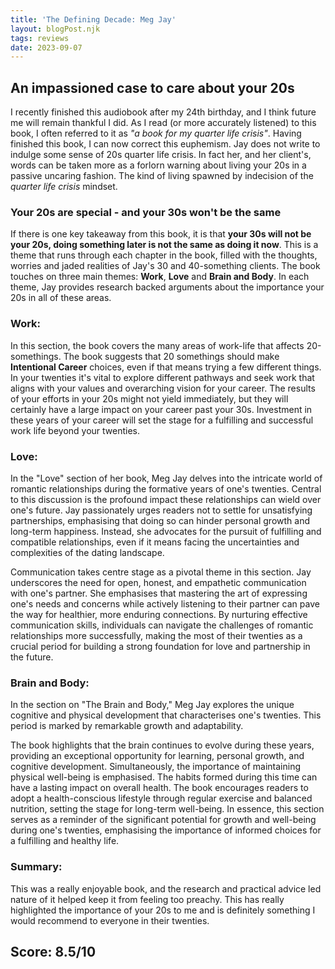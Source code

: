 ```yaml
---
title: 'The Defining Decade: Meg Jay'
layout: blogPost.njk
tags: reviews
date: 2023-09-07
---
```

## An impassioned case to care about your 20s

I recently finished this audiobook after my 24th birthday, and I think future me will remain thankful I did. As I read (or more accurately listened) to this book, I often referred to it as *"a book for my quarter life crisis"*.  Having finished this book, I can now correct this euphemism. Jay does not write to indulge some sense of 20s quarter life crisis. In fact her, and her client's, words can be taken more as a forlorn warning about living your 20s in a passive uncaring fashion. The kind of living spawned by indecision of the *quarter life crisis* mindset.

### Your 20s are special  - and your 30s won't be the same

If there is one key takeaway from this book, it is that **your 30s will not be your 20s, doing something later is not the same as doing it now**. This is a theme that runs through each chapter in the book, filled with the thoughts, worries and jaded realities of Jay's 30 and 40-something clients. The book touches on three main themes: 
**Work**, **Love** and **Brain and Body**. In each theme, Jay provides research backed arguments about the importance your 20s in all of these areas.

### Work: 

In this section, the book covers the many areas of work-life that affects 20-somethings. The book suggests that 20 somethings should make **Intentional Career** choices, even if that means trying a few different things. In your twenties it's vital to explore different pathways and seek work that aligns with your values and overarching vision for your career. The results of your efforts in your 20s might not yield immediately, but they will certainly have a large impact on your career past your 30s. Investment in these years of your career will set the stage for a fulfilling and successful work life beyond your twenties.  


### Love:

In the "Love" section of her book, Meg Jay delves into the intricate world of romantic relationships during the formative years of one's twenties. Central to this discussion is the profound impact these relationships can wield over one's future. Jay passionately urges readers not to settle for unsatisfying partnerships, emphasising that doing so can hinder personal growth and long-term happiness. Instead, she advocates for the pursuit of fulfilling and compatible relationships, even if it means facing the uncertainties and complexities of the dating landscape.

Communication takes centre stage as a pivotal theme in this section. Jay underscores the need for open, honest, and empathetic communication with one's partner. She emphasises that mastering the art of expressing one's needs and concerns while actively listening to their partner can pave the way for healthier, more enduring connections. By nurturing effective communication skills, individuals can navigate the challenges of romantic relationships more successfully, making the most of their twenties as a crucial period for building a strong foundation for love and partnership in the future.

  
### Brain and Body:

In the section on "The Brain and Body," Meg Jay explores the unique cognitive and physical development that characterises one's twenties. This period is marked by remarkable growth and adaptability.

The book highlights that the brain continues to evolve during these years, providing an exceptional opportunity for learning, personal growth, and cognitive development. Simultaneously, the importance of maintaining physical well-being is emphasised. The habits formed during this time can have a lasting impact on overall health. The book encourages readers to adopt a health-conscious lifestyle through regular exercise and balanced nutrition, setting the stage for long-term well-being. In essence, this section serves as a reminder of the significant potential for growth and well-being during one's twenties, emphasising the importance of informed choices for a fulfilling and healthy life.

### Summary: 

This was a really enjoyable book, and the research and practical advice led nature of it helped keep it from feeling too preachy. This has really highlighted the importance of your 20s to me and is definitely something I would recommend to everyone in their twenties.

## Score: 8.5/10
